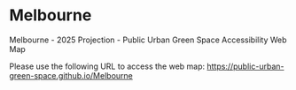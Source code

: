 # Melbourne
Melbourne - 2025 Projection - Public Urban Green Space Accessibility Web Map

Please use the following URL to access the web map:
https://public-urban-green-space.github.io/Melbourne
